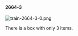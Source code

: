 #### 2664-3
![train-2664-3-0.png](https://github.com/lil-lab/nlvr/raw/master/nlvr/train/images/23/train-2664-3-0.png "train-2664-3-0.png")

There is a box with only 3 items.